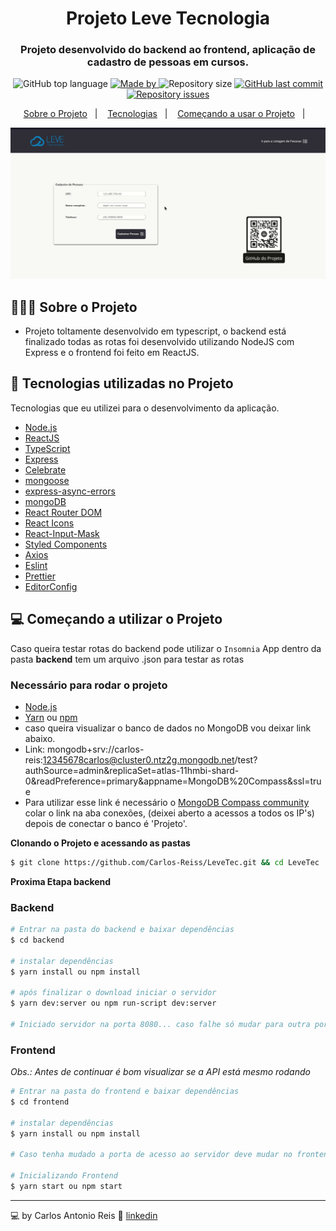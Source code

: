 <h1 align="center">
	<!-- <img alt="Logo" src=".github/logo.png" width="200px" /> -->
  Projeto Leve Tecnologia
</h1>

<h3 align="center">
  Projeto desenvolvido do backend ao frontend, aplicação de cadastro de pessoas em cursos.
</h3>

<p align="center">
  <img alt="GitHub top language" src="https://img.shields.io/github/languages/top/EliasGcf/readme-template">

  <a href="https://www.linkedin.com/in/carlos-reis-b62893185/">
    <img alt="Made by" src="https://img.shields.io/badge/made%20by-Carlos%20reis-gree">
  </a>
  
  <img alt="Repository size" src="https://img.shields.io/github/repo-size/carlos-reiss/LeveTec">
  
  <a href="https://github.com/carlos-reiss/leveTec/commits/master">
    <img alt="GitHub last commit" src="https://img.shields.io/github/last-commit/Carlos-reiss/LeveTec">
  </a>
  
  <a href="https://github.com/carlos-reiss/LeveTec/issues">
    <img alt="Repository issues" src="https://img.shields.io/github/issues/Carlos-reiss/LeveTec">
  </a>
  
</p>

<p align="center">
  <a href="#-sobre-o-projeto">Sobre o Projeto</a>&nbsp;&nbsp;&nbsp;|&nbsp;&nbsp;&nbsp;
  <a href="#-tecnologias">Tecnologias</a>&nbsp;&nbsp;&nbsp;|&nbsp;&nbsp;&nbsp;
  <a href="#-comecando-a-utilizar-o-projeto">Começando a usar o Projeto</a>&nbsp;&nbsp;&nbsp;|&nbsp;&nbsp;&nbsp;
</p>


<img alt="Layout" src="frontend/src/assets/gif_aplicacao.gif">

## 👨🏻‍💻 Sobre o Projeto

- <p >Projeto toltamente desenvolvido em typescript, o backend está finalizado todas as rotas foi desenvolvido utilizando NodeJS com Express e o frontend foi feito em ReactJS.</p>

## 🚀 Tecnologias utilizadas no Projeto

Tecnologias que eu utilizei para o desenvolvimento da aplicação.

- [Node.js](https://nodejs.org/en/)
- [ReactJS](https://reactjs.org/)
- [TypeScript](https://www.typescriptlang.org/)
- [Express](https://expressjs.com/pt-br/)
- [Celebrate](https://github.com/arb/celebrate)
- [mongoose](https://mongoosejs.com/)
- [express-async-errors](https://github.com/davidbanham/express-async-errors)
- [mongoDB](https://www.mongodb.com/)
- [React Router DOM](https://reacttraining.com/react-router/)
- [React Icons](https://react-icons.github.io/react-icons/#/)
- [React-Input-Mask](https://github.com/sanniassin/react-input-mask)
- [Styled Components](https://styled-components.com/)
- [Axios](https://github.com/axios/axios)
- [Eslint](https://eslint.org/)
- [Prettier](https://prettier.io/)
- [EditorConfig](https://editorconfig.org/)

## 💻 Começando a utilizar o Projeto

Caso queira testar rotas do backend pode utilizar o `Insomnia` App dentro da pasta **backend** tem um arquivo .json para testar as rotas

### Necessário para rodar o projeto

- [Node.js](https://nodejs.org/en/)
- [Yarn](https://classic.yarnpkg.com/) ou [npm](https://www.npmjs.com/)
- caso queira visualizar o banco de dados no MongoDB vou deixar link abaixo.
 - Link: mongodb+srv://carlos-reis:12345678carlos@cluster0.ntz2g.mongodb.net/test?authSource=admin&replicaSet=atlas-11hmbi-shard-0&readPreference=primary&appname=MongoDB%20Compass&ssl=true
- Para utilizar esse link é necessário o [MongoDB Compass community](https://www.mongodb.com/try/download/compass) colar o link na aba conexões, (deixei aberto a acessos a todos os IP's) depois de conectar o banco é 'Projeto'.

**Clonando o Projeto e acessando as pastas**

```bash
$ git clone https://github.com/Carlos-Reiss/LeveTec.git && cd LeveTec
```

**Proxima Etapa backend**

### Backend

```bash
# Entrar na pasta do backend e baixar dependências 
$ cd backend

# instalar dependências
$ yarn install ou npm install

# após finalizar o download iniciar o servidor
$ yarn dev:server ou npm run-script dev:server

# Iniciado servidor na porta 8080... caso falhe só mudar para outra porta importante também mudar no frontend
```

### Frontend

_Obs.: Antes de continuar é bom visualizar se a API está mesmo rodando_

```bash
# Entrar na pasta do frontend e baixar dependências 
$ cd frontend

# instalar dependências
$ yarn install ou npm install

# Caso tenha mudado a porta de acesso ao servidor deve mudar no frontend no arquivo 'src/services/api.ts'

# Inicializando Frontend
$ yarn start ou npm start
```


---

💻 by Carlos Antonio Reis 👋 [linkedin](https://www.linkedin.com/in/carlos-reis-b62893185/)